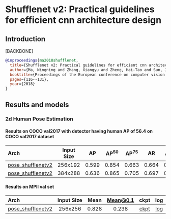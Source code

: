 # Shufflenet v2: Practical guidelines for efficient cnn architecture design

## Introduction

[BACKBONE]

```bibtex
@inproceedings{ma2018shufflenet,
  title={Shufflenet v2: Practical guidelines for efficient cnn architecture design},
  author={Ma, Ningning and Zhang, Xiangyu and Zheng, Hai-Tao and Sun, Jian},
  booktitle={Proceedings of the European conference on computer vision (ECCV)},
  pages={116--131},
  year={2018}
}
```

## Results and models

### 2d Human Pose Estimation

#### Results on COCO val2017 with detector having human AP of 56.4 on COCO val2017 dataset

| Arch  | Input Size | AP | AP<sup>50</sup> | AP<sup>75</sup> | AR | AR<sup>50</sup> | ckpt | log |
| :----------------- | :-----------: | :------: | :------: | :------: | :------: | :------: |:------: |:------: |
| [pose_shufflenetv2](/configs/top_down/shufflenet_v2/coco/shufflenetv2_coco_256x192.py)  | 256x192 | 0.599 | 0.854 | 0.663 | 0.664 | 0.899 | [ckpt](https://download.openmmlab.com/mmpose/top_down/shufflenetv2/shufflenetv2_coco_256x192-0aba71c7_20200921.pth) | [log](https://download.openmmlab.com/mmpose/top_down/shufflenetv2/shufflenetv2_coco_256x192_20200921.log.json) |
| [pose_shufflenetv2](/configs/top_down/shufflenet_v2/coco/shufflenetv2_coco_384x288.py)  | 384x288 | 0.636 | 0.865 | 0.705 | 0.697 | 0.909 | [ckpt](https://download.openmmlab.com/mmpose/top_down/shufflenetv2/shufflenetv2_coco_384x288-fb38ac3a_20200921.pth) | [log](https://download.openmmlab.com/mmpose/top_down/shufflenetv2/shufflenetv2_coco_384x288_20200921.log.json) |

#### Results on MPII val set

| Arch  | Input Size | Mean | Mean@0.1   | ckpt    | log     |
| :--- | :--------: | :------: | :------: |:------: |:------: |
| [pose_shufflenetv2](/configs/top_down/shufflenet_v2/mpii/shufflenetv2_mpii_256x256.py) | 256x256 | 0.828 | 0.238 | [ckpt](https://download.openmmlab.com/mmpose/top_down/shufflenetv2/shufflenetv2_mpii_256x256-4fb9df2d_20200925.pth) | [log](https://download.openmmlab.com/mmpose/top_down/shufflenetv2/shufflenetv2_mpii_256x256_20200925.log.json) |
